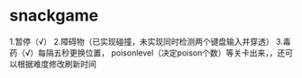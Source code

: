 # snackgame

1.暂停（√）
2.障碍物（已实现碰撞，未实现同时检测两个键盘输入并穿透）
3.毒药（√）每隔五秒更换位置， poisonlevel（决定poison个数）等关卡出来，，还可以根据难度修改刷新时间
